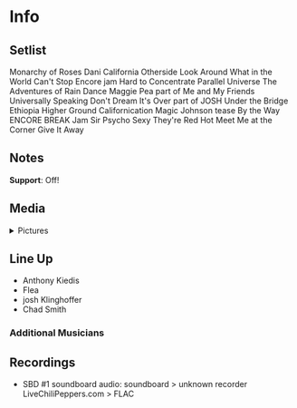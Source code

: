 # Info

## Setlist

Monarchy of Roses
Dani California
Otherside
Look Around
What in the World
Can't Stop
Encore jam
Hard to Concentrate
Parallel Universe
The Adventures of Rain Dance Maggie
Pea part of
Me and My Friends
Universally Speaking
Don't Dream It's Over part of JOSH
Under the Bridge
Ethiopia
Higher Ground
Californication
Magic Johnson tease
By the Way
ENCORE BREAK
Jam
Sir Psycho Sexy
They're Red Hot
Meet Me at the Corner
Give It Away

## Notes

**Support**: Off!

## Media 

<details>
  <summary>Pictures</summary>
  <!--<img alt="Setlist" title="Setlist" src="_.jpg" height="200" />-->
</details>

## Line Up

* Anthony Kiedis
* Flea
* josh Klinghoffer
* Chad Smith

### Additional Musicians

## Recordings

* SBD #1 soundboard audio: soundboard > unknown recorder LiveChiliPeppers.com > FLAC